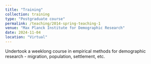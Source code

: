 ```yaml
---
title: "Training"
collection: training
type: "Postgraduate course"
permalink: /teaching/2014-spring-teaching-1
venue: "Max Planck Institute for Demographic Research"
date: 2024-11-04
location: "Virtual"
---
```


Undertook a weeklong course in empirical methods for demographic research - migration, population, settlement, etc. 
